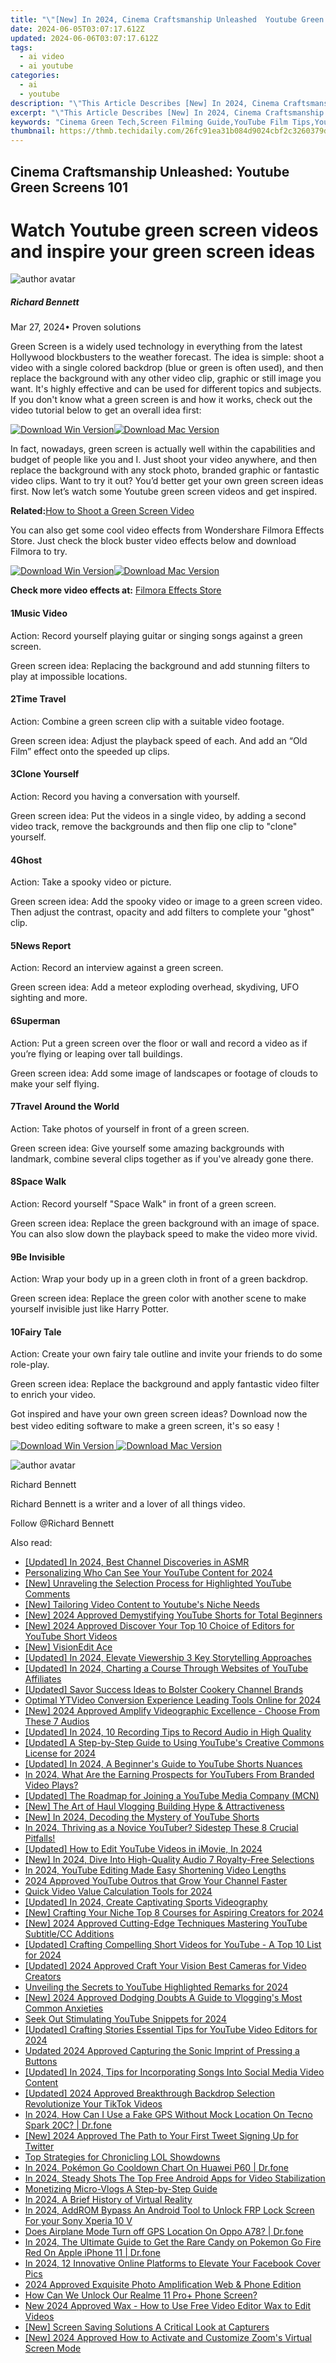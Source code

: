 ```yaml
---
title: "\"[New] In 2024, Cinema Craftsmanship Unleashed  Youtube Green Screens 101\""
date: 2024-06-05T03:07:17.612Z
updated: 2024-06-06T03:07:17.612Z
tags:
  - ai video
  - ai youtube
categories:
  - ai
  - youtube
description: "\"This Article Describes [New] In 2024, Cinema Craftsmanship Unleashed: Youtube Green Screens 101\""
excerpt: "\"This Article Describes [New] In 2024, Cinema Craftsmanship Unleashed: Youtube Green Screens 101\""
keywords: "Cinema Green Tech,Screen Filming Guide,YouTube Film Tips,Youtube Studio Craft,Film Making Basics,Professional Cinematography,Green Screen Techniques"
thumbnail: https://thmb.techidaily.com/26fc91ea31b084d9024cbf2c3260379dfbc09b55f5ef939a3a4cdd1934973c13.jpeg
---
```


## Cinema Craftsmanship Unleashed: Youtube Green Screens 101

# Watch Youtube green screen videos and inspire your green screen ideas

![author avatar](https://images.wondershare.com/filmora/article-images/richard-bennett.jpg)

##### Richard Bennett

 Mar 27, 2024• Proven solutions

Green Screen is a widely used technology in everything from the latest Hollywood blockbusters to the weather forecast. The idea is simple: shoot a video with a single colored backdrop (blue or green is often used), and then replace the background with any other video clip, graphic or still image you want. It's highly effective and can be used for different topics and subjects. If you don't know what a green screen is and how it works, check out the video tutorial below to get an overall idea first:

[![Download Win Version](https://images.wondershare.com/filmora/guide/download-btn-win.jpg)](https://tools.techidaily.com/wondershare/filmora/download/)[![Download Mac Version](https://images.wondershare.com/filmora/guide/download-btn-mac.jpg)](https://tools.techidaily.com/wondershare/filmora/download/)

In fact, nowadays, green screen is actually well within the capabilities and budget of people like you and I. Just shoot your video anywhere, and then replace the background with any stock photo, branded graphic or fantastic video clips. Want to try it out? You’d better get your own green screen ideas first. Now let’s watch some Youtube green screen videos and get inspired.

**Related:**[How to Shoot a Green Screen Video](https://tools.techidaily.com/wondershare/filmora/download/)

You can also get some cool video effects from Wondershare Filmora Effects Store. Just check the block buster video effects below and download Filmora to try.

[![Download Win Version](https://images.wondershare.com/filmora/guide/download-btn-win.jpg)](https://tools.techidaily.com/wondershare/filmora/download/)[![Download Mac Version](https://images.wondershare.com/filmora/guide/download-btn-mac.jpg)](https://tools.techidaily.com/wondershare/filmora/download/)

**Check more video effects at:** [Filmora Effects Store](https://tools.techidaily.com/wondershare/filmora/download/)

#### 1Music Video

Action: Record yourself playing guitar or singing songs against a green screen.

Green screen idea: Replacing the background and add stunning filters to play at impossible locations.

#### 2Time Travel

Action: Combine a green screen clip with a suitable video footage.

Green screen idea: Adjust the playback speed of each. And add an “Old Film” effect onto the speeded up clips.

#### 3Clone Yourself

Action: Record you having a conversation with yourself.

Green screen idea: Put the videos in a single video, by adding a second video track, remove the backgrounds and then flip one clip to "clone" yourself.

#### 4Ghost

Action: Take a spooky video or picture.

Green screen idea: Add the spooky video or image to a green screen video. Then adjust the contrast, opacity and add filters to complete your "ghost" clip.

#### 5News Report

Action: Record an interview against a green screen.

Green screen idea: Add a meteor exploding overhead, skydiving, UFO sighting and more.

#### 6Superman

Action: Put a green screen over the floor or wall and record a video as if you’re flying or leaping over tall buildings.

Green screen idea: Add some image of landscapes or footage of clouds to make your self flying.

#### 7Travel Around the World

Action: Take photos of yourself in front of a green screen.

Green screen idea: Give yourself some amazing backgrounds with landmark, combine several clips together as if you've already gone there.

#### 8Space Walk

Action: Record yourself "Space Walk" in front of a green screen.

Green screen idea: Replace the green background with an image of space. You can also slow down the playback speed to make the video more vivid.

#### 9Be Invisible

Action: Wrap your body up in a green cloth in front of a green backdrop.

Green screen idea: Replace the green color with another scene to make yourself invisible just like Harry Potter.

#### 10Fairy Tale

Action: Create your own fairy tale outline and invite your friends to do some role-play.

Green screen idea: Replace the background and apply fantastic video filter to enrich your video.

Got inspired and have your own green screen ideas? Download now the best video editing software to make a green screen, it's so easy！

[![Download Win Version](https://images.wondershare.com/filmora/guide/download-btn-win.jpg) ](https://tools.techidaily.com/wondershare/filmora/download/) [![Download Mac Version](https://images.wondershare.com/filmora/guide/download-btn-mac.jpg) ](https://tools.techidaily.com/wondershare/filmora/download/)

![author avatar](https://images.wondershare.com/filmora/article-images/richard-bennett.jpg)

Richard Bennett

Richard Bennett is a writer and a lover of all things video.

Follow @Richard Bennett

<span class="atpl-alsoreadstyle">Also read:</span>
<div><ul>
<li><a href="https://facebook-record-videos.techidaily.com/updated-in-2024-best-channel-discoveries-in-asmr/"><u>[Updated] In 2024, Best Channel Discoveries in ASMR</u></a></li>
<li><a href="https://facebook-record-videos.techidaily.com/personalizing-who-can-see-your-youtube-content-for-2024/"><u>Personalizing Who Can See Your YouTube Content for 2024</u></a></li>
<li><a href="https://facebook-record-videos.techidaily.com/new-unraveling-the-selection-process-for-highlighted-youtube-comments/"><u>[New] Unraveling the Selection Process for Highlighted YouTube Comments</u></a></li>
<li><a href="https://facebook-record-videos.techidaily.com/new-tailoring-video-content-to-youtubes-niche-needs/"><u>[New] Tailoring Video Content to Youtube's Niche Needs</u></a></li>
<li><a href="https://facebook-record-videos.techidaily.com/new-2024-approved-demystifying-youtube-shorts-for-total-beginners/"><u>[New] 2024 Approved  Demystifying YouTube Shorts for Total Beginners</u></a></li>
<li><a href="https://facebook-record-videos.techidaily.com/new-2024-approved-discover-your-top-10-choice-of-editors-for-youtube-short-videos/"><u>[New] 2024 Approved  Discover Your Top 10 Choice of Editors for YouTube Short Videos</u></a></li>
<li><a href="https://facebook-record-videos.techidaily.com/new-visionedit-ace/"><u>[New] VisionEdit Ace</u></a></li>
<li><a href="https://facebook-record-videos.techidaily.com/updated-in-2024-elevate-viewership-3-key-storytelling-approaches/"><u>[Updated] In 2024, Elevate Viewership  3 Key Storytelling Approaches</u></a></li>
<li><a href="https://facebook-record-videos.techidaily.com/updated-in-2024-charting-a-course-through-websites-of-youtube-affiliates/"><u>[Updated] In 2024, Charting a Course Through Websites of YouTube Affiliates</u></a></li>
<li><a href="https://facebook-record-videos.techidaily.com/updated-savor-success-ideas-to-bolster-cookery-channel-brands/"><u>[Updated] Savor Success  Ideas to Bolster Cookery Channel Brands</u></a></li>
<li><a href="https://facebook-record-videos.techidaily.com/optimal-ytvideo-conversion-experience-leading-tools-online-for-2024/"><u>Optimal YTVideo Conversion Experience  Leading Tools Online for 2024</u></a></li>
<li><a href="https://facebook-record-videos.techidaily.com/new-2024-approved-amplify-videographic-excellence-choose-from-these-7-audios/"><u>[New] 2024 Approved  Amplify Videographic Excellence - Choose From These 7 Audios</u></a></li>
<li><a href="https://facebook-record-videos.techidaily.com/updated-in-2024-10-recording-tips-to-record-audio-in-high-quality/"><u>[Updated] In 2024, 10 Recording Tips to Record Audio in High Quality</u></a></li>
<li><a href="https://facebook-record-videos.techidaily.com/updated-a-step-by-step-guide-to-using-youtubes-creative-commons-license-for-2024/"><u>[Updated] A Step-by-Step Guide to Using YouTube's Creative Commons License for 2024</u></a></li>
<li><a href="https://facebook-record-videos.techidaily.com/updated-in-2024-a-beginners-guide-to-youtube-shorts-nuances/"><u>[Updated] In 2024, A Beginner's Guide to YouTube Shorts Nuances</u></a></li>
<li><a href="https://facebook-record-videos.techidaily.com/in-2024-what-are-the-earning-prospects-for-youtubers-from-branded-video-plays/"><u>In 2024, What Are the Earning Prospects for YouTubers From Branded Video Plays?</u></a></li>
<li><a href="https://facebook-record-videos.techidaily.com/updated-the-roadmap-for-joining-a-youtube-media-company-mcn/"><u>[Updated] The Roadmap for Joining a YouTube Media Company (MCN)</u></a></li>
<li><a href="https://facebook-record-videos.techidaily.com/new-the-art-of-haul-vlogging-building-hype-and-attractiveness/"><u>[New] The Art of Haul Vlogging  Building Hype & Attractiveness</u></a></li>
<li><a href="https://facebook-record-videos.techidaily.com/new-in-2024-decoding-the-mystery-of-youtube-shorts/"><u>[New] In 2024, Decoding the Mystery of YouTube Shorts</u></a></li>
<li><a href="https://facebook-record-videos.techidaily.com/in-2024-thriving-as-a-novice-youtuber-sidestep-these-8-crucial-pitfalls/"><u>In 2024, Thriving as a Novice YouTuber? Sidestep These 8 Crucial Pitfalls!</u></a></li>
<li><a href="https://facebook-record-videos.techidaily.com/updated-how-to-edit-youtube-videos-in-imovie-in-2024/"><u>[Updated] How to Edit YouTube Videos in iMovie, In 2024</u></a></li>
<li><a href="https://facebook-record-videos.techidaily.com/new-in-2024-dive-into-high-quality-audio-7-royalty-free-selections/"><u>[New] In 2024, Dive Into High-Quality Audio  7 Royalty-Free Selections</u></a></li>
<li><a href="https://facebook-record-videos.techidaily.com/in-2024-youtube-editing-made-easy-shortening-video-lengths/"><u>In 2024, YouTube Editing Made Easy  Shortening Video Lengths</u></a></li>
<li><a href="https://facebook-record-videos.techidaily.com/2024-approved-youtube-outros-that-grow-your-channel-faster/"><u>2024 Approved  YouTube Outros that Grow Your Channel Faster</u></a></li>
<li><a href="https://facebook-record-videos.techidaily.com/quick-video-value-calculation-tools-for-2024/"><u>Quick Video Value Calculation Tools for 2024</u></a></li>
<li><a href="https://facebook-record-videos.techidaily.com/updated-in-2024-create-captivating-sports-videography/"><u>[Updated] In 2024, Create Captivating Sports Videography</u></a></li>
<li><a href="https://facebook-record-videos.techidaily.com/new-crafting-your-niche-top-8-courses-for-aspiring-creators-for-2024/"><u>[New] Crafting Your Niche  Top 8 Courses for Aspiring Creators for 2024</u></a></li>
<li><a href="https://facebook-record-videos.techidaily.com/new-2024-approved-cutting-edge-techniques-mastering-youtube-subtitlecc-additions/"><u>[New] 2024 Approved  Cutting-Edge Techniques  Mastering YouTube Subtitle/CC Additions</u></a></li>
<li><a href="https://facebook-record-videos.techidaily.com/updated-crafting-compelling-short-videos-for-youtube-a-top-10-list-for-2024/"><u>[Updated] Crafting Compelling Short Videos for YouTube - A Top 10 List for 2024</u></a></li>
<li><a href="https://facebook-record-videos.techidaily.com/updated-2024-approved-craft-your-vision-best-cameras-for-video-creators/"><u>[Updated] 2024 Approved  Craft Your Vision  Best Cameras for Video Creators</u></a></li>
<li><a href="https://facebook-record-videos.techidaily.com/unveiling-the-secrets-to-youtube-highlighted-remarks-for-2024/"><u>Unveiling the Secrets to YouTube Highlighted Remarks for 2024</u></a></li>
<li><a href="https://facebook-record-videos.techidaily.com/new-2024-approved-dodging-doubts-a-guide-to-vloggings-most-common-anxieties/"><u>[New] 2024 Approved  Dodging Doubts  A Guide to Vlogging's Most Common Anxieties</u></a></li>
<li><a href="https://facebook-record-videos.techidaily.com/seek-out-stimulating-youtube-snippets-for-2024/"><u>Seek Out Stimulating YouTube Snippets for 2024</u></a></li>
<li><a href="https://facebook-record-videos.techidaily.com/updated-crafting-stories-essential-tips-for-youtube-video-editors-for-2024/"><u>[Updated] Crafting Stories  Essential Tips for YouTube Video Editors for 2024</u></a></li>
<li><a href="https://sound-optimizing.techidaily.com/updated-2024-approved-capturing-the-sonic-imprint-of-pressing-a-buttons/"><u>Updated 2024 Approved Capturing the Sonic Imprint of Pressing a Buttons</u></a></li>
<li><a href="https://facebook-videos.techidaily.com/updated-in-2024-tips-for-incorporating-songs-into-social-media-video-content/"><u>[Updated] In 2024, Tips for Incorporating Songs Into Social Media Video Content</u></a></li>
<li><a href="https://tiktok-video-recordings.techidaily.com/updated-2024-approved-breakthrough-backdrop-selection-revolutionize-your-tiktok-videos/"><u>[Updated] 2024 Approved  Breakthrough Backdrop Selection  Revolutionize Your TikTok Videos</u></a></li>
<li><a href="https://review-topics.techidaily.com/in-2024-how-can-i-use-a-fake-gps-without-mock-location-on-tecno-spark-20c-drfone-by-drfone-virtual-android/"><u>In 2024, How Can I Use a Fake GPS Without Mock Location On Tecno Spark 20C? | Dr.fone</u></a></li>
<li><a href="https://twitter-clips.techidaily.com/new-2024-approved-the-path-to-your-first-tweet-signing-up-for-twitter/"><u>[New] 2024 Approved  The Path to Your First Tweet  Signing Up for Twitter</u></a></li>
<li><a href="https://screen-sharing-recording.techidaily.com/top-strategies-for-chronicling-lol-showdowns/"><u>Top Strategies for Chronicling LOL Showdowns</u></a></li>
<li><a href="https://android-pokemon-go.techidaily.com/in-2024-pokemon-go-cooldown-chart-on-huawei-p60-drfone-by-drfone-virtual-android/"><u>In 2024, Pokémon Go Cooldown Chart On Huawei P60 | Dr.fone</u></a></li>
<li><a href="https://video-creation-software.techidaily.com/in-2024-steady-shots-the-top-free-android-apps-for-video-stabilization/"><u>In 2024, Steady Shots The Top Free Android Apps for Video Stabilization</u></a></li>
<li><a href="https://youtube-video-recordings.techidaily.com/monetizing-micro-vlogs-a-step-by-step-guide/"><u>Monetizing Micro-Vlogs  A Step-by-Step Guide</u></a></li>
<li><a href="https://some-techniques.techidaily.com/in-2024-a-brief-history-of-virtual-reality/"><u>In 2024, A Brief History of Virtual Reality</u></a></li>
<li><a href="https://android-frp.techidaily.com/in-2024-addrom-bypass-an-android-tool-to-unlock-frp-lock-screen-for-your-sony-xperia-10-v-by-drfone-android/"><u>In 2024, AddROM Bypass An Android Tool to Unlock FRP Lock Screen For your Sony Xperia 10 V</u></a></li>
<li><a href="https://fake-location.techidaily.com/does-airplane-mode-turn-off-gps-location-on-oppo-a78-drfone-by-drfone-virtual-android/"><u>Does Airplane Mode Turn off GPS Location On Oppo A78? | Dr.fone</u></a></li>
<li><a href="https://ios-pokemon-go.techidaily.com/in-2024-the-ultimate-guide-to-get-the-rare-candy-on-pokemon-go-fire-red-on-apple-iphone-11-drfone-by-drfone-virtual-ios/"><u>In 2024, The Ultimate Guide to Get the Rare Candy on Pokemon Go Fire Red On Apple iPhone 11 | Dr.fone</u></a></li>
<li><a href="https://facebook-video-files.techidaily.com/in-2024-12-innovative-online-platforms-to-elevate-your-facebook-cover-pics/"><u>In 2024, 12 Innovative Online Platforms to Elevate Your Facebook Cover Pics</u></a></li>
<li><a href="https://some-techniques.techidaily.com/2024-approved-exquisite-photo-amplification-web-and-phone-edition/"><u>2024 Approved  Exquisite Photo Amplification  Web & Phone Edition</u></a></li>
<li><a href="https://easy-unlock-android.techidaily.com/how-can-we-unlock-our-realme-11-proplus-phone-screen-by-drfone-android/"><u>How Can We Unlock Our Realme 11 Pro+ Phone Screen?</u></a></li>
<li><a href="https://ai-video-tools.techidaily.com/new-2024-approved-wax-how-to-use-free-video-editor-wax-to-edit-videos/"><u>New 2024 Approved Wax - How to Use Free Video Editor Wax to Edit Videos</u></a></li>
<li><a href="https://visual-screen-recording.techidaily.com/new-screen-saving-solutions-a-critical-look-at-capturers/"><u>[New] Screen Saving Solutions  A Critical Look at Capturers</u></a></li>
<li><a href="https://screen-video-capture.techidaily.com/new-2024-approved-how-to-activate-and-customize-zooms-virtual-screen-mode/"><u>[New] 2024 Approved  How to Activate and Customize Zoom's Virtual Screen Mode</u></a></li>
</ul></div>

<ins class="adsbygoogle"
      style="display:block"
      data-ad-client="ca-pub-7571918770474297"
      data-ad-slot="8358498916"
      data-ad-format="auto"
      data-full-width-responsive="true"></ins>